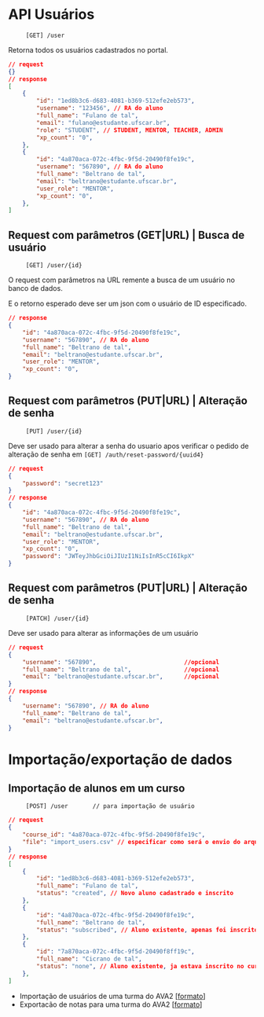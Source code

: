# API Usuários

         [GET] /user  

Retorna todos os usuários cadastrados no portal.

```json
// request
{}
// response
[
    {
        "id": "1ed8b3c6-d683-4081-b369-512efe2eb573",
        "username": "123456", // RA do aluno
        "full_name": "Fulano de tal",
        "email": "fulano@estudante.ufscar.br",
        "role": "STUDENT", // STUDENT, MENTOR, TEACHER, ADMIN
        "xp_count": "0",
    },
    {
        "id": "4a870aca-072c-4fbc-9f5d-20490f8fe19c",
        "username": "567890", // RA do aluno
        "full_name": "Beltrano de tal",
        "email": "beltrano@estudante.ufscar.br",
        "user_role": "MENTOR",
        "xp_count": "0",
    },
]
```

## Request com parâmetros (GET|URL) | Busca de usuário

         [GET] /user/{id}  

O request com parâmetros na URL remente a busca de um usuário no banco de dados. 

E o retorno esperado deve ser um json com o usuário de ID especificado.

```json
// response
{
    "id": "4a870aca-072c-4fbc-9f5d-20490f8fe19c",
    "username": "567890", // RA do aluno
    "full_name": "Beltrano de tal",
    "email": "beltrano@estudante.ufscar.br",
    "user_role": "MENTOR",
    "xp_count": "0",
}
```

## Request com parâmetros (PUT|URL) | Alteração de senha
         [PUT] /user/{id}  
Deve ser usado para alterar a senha do usuario apos verificar o pedido de alteração de senha em `[GET] /auth/reset-password/{uuid4}` 
```json
// request
{
    "password": "secret123"
}
// response
{
    "id": "4a870aca-072c-4fbc-9f5d-20490f8fe19c",
    "username": "567890", // RA do aluno
    "full_name": "Beltrano de tal",
    "email": "beltrano@estudante.ufscar.br",
    "user_role": "MENTOR",
    "xp_count": "0",
    "password": "JWTeyJhbGciOiJIUzI1NiIsInR5cCI6IkpX"
}
```
## Request com parâmetros (PUT|URL) | Alteração de senha
         [PATCH] /user/{id}  
Deve ser usado para alterar as informações de um usuário
```json
// request
{
    "username": "567890",                         //opcional
    "full_name": "Beltrano de tal",               //opcional
    "email": "beltrano@estudante.ufscar.br",      //opcional
}
// response
{
    "username": "567890", // RA do aluno
    "full_name": "Beltrano de tal",
    "email": "beltrano@estudante.ufscar.br",
}
```
# Importação/exportação de dados

## Importação de alunos em um curso

         [POST] /user       // para importação de usuário

```json
// request
{
    "course_id": "4a870aca-072c-4fbc-9f5d-20490f8fe19c",
    "file": "import_users.csv" // especificar como será o envio do arquivo (ver formato a seguir)
} 
// response
[
    {
        "id": "1ed8b3c6-d683-4081-b369-512efe2eb573",
        "full_name": "Fulano de tal",
        "status": "created", // Novo aluno cadastrado e inscrito
    },
    {
        "id": "4a870aca-072c-4fbc-9f5d-20490f8fe19c",
        "full_name": "Beltrano de tal",
        "status": "subscribed", // Aluno existente, apenas foi inscrito
    },
    {
        "id": "7a870aca-072c-4fbc-9f5d-20490f8ff19c",
        "full_name": "Cicrano de tal",
        "status": "none", // Aluno existente, ja estava inscrito no curso
    },
]
```

- Importação de usuários de uma turma do AVA2 [[formato](import_users.csv)]
- Exportacão de notas para uma turma do AVA2 [[formato](export_grades.csv)]